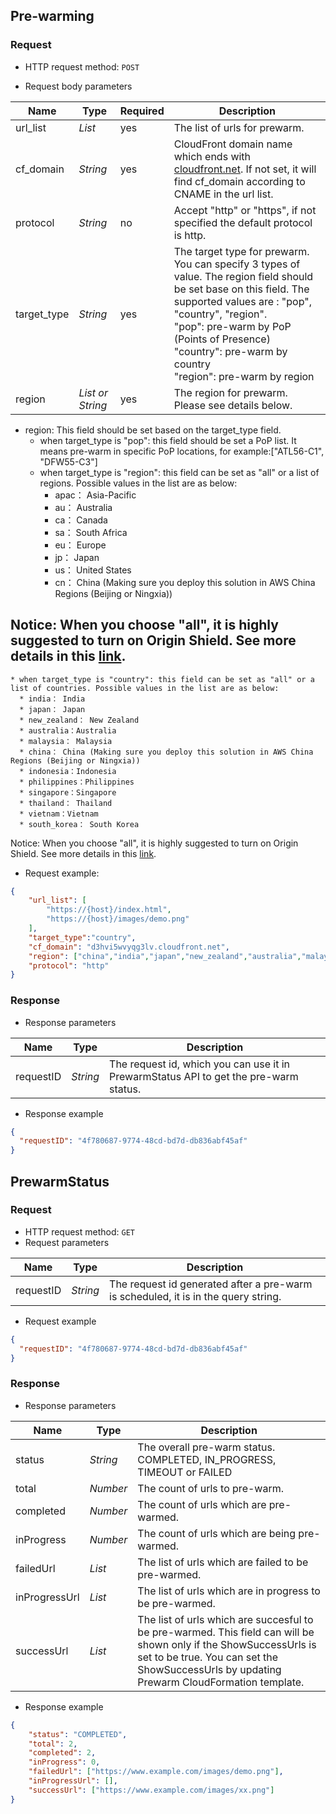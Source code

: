 ## Pre-warming 
### Request
- HTTP request method: `POST`

- Request body parameters

| **Name**    | **Type**                         | **Required** | **Description**                                                                                                                                                                                                                                                                                 |
|-------------|----------------------------------|-------------|-------------------------------------------------------------------------------------------------------------------------------------------------------------------------------------------------------------------------------------------------------------------------------------------------|
| url_list    | *List*                           | yes         | The list of urls for prewarm.                                                                                                                                                                                                                                                                   |
| cf_domain   | *String*                         | yes         | CloudFront domain name which ends with [cloudfront.net](http://cloudfront.net/). If not set, it will find cf_domain according to CNAME in the url list.                                                                                                                                         |
| protocol    | *String*                         | no          | Accept "http" or "https", if not specified the default protocol is http.                                                                                                                                                                                                                        |
| target_type | *String*                         | yes         | The target type for prewarm. You can specify 3 types of value. The region field should be set base on this field. The supported values are : "pop", "country", "region". <br> "pop": pre-warm by PoP (Points of Presence) <br> "country": pre-warm by country <br> "region": pre-warm by region |
| region      | *List or String* | yes         | The region for prewarm. Please see details below.                                                                                                                                                                                                                                               |

- region: This field should be set based on the target_type field.
    * when target_type is "pop": this field should be set a PoP list. It means pre-warm in specific PoP locations, for example:["ATL56-C1", "DFW55-C3"]
    * when target_type is "region": this field can be set as "all" or a list of regions. Possible values in the list are as below:
      * apac： Asia-Pacific
      * au： Australia
      * ca： Canada
      * sa： South Africa
      * eu： Europe
      * jp： Japan
      * us： United States
      * cn： China (Making sure you deploy this solution in AWS China Regions (Beijing or Ningxia))
      
Notice:
When you choose "all", it is highly suggested to turn on Origin Shield. See more details in this [link](https://docs.aws.amazon.com/AmazonCloudFront/latest/DeveloperGuide/origin-shield.html#enable-origin-shield).
-
    * when target_type is "country": this field can be set as "all" or a list of countries. Possible values in the list are as below:
      * india： India
      * japan： Japan
      * new_zealand： New Zealand
      * australia：Australia
      * malaysia： Malaysia
      * china： China (Making sure you deploy this solution in AWS China Regions (Beijing or Ningxia))
      * indonesia：Indonesia
      * philippines：Philippines
      * singapore：Singapore
      * thailand： Thailand
      * vietnam：Vietnam
      * south_korea： South Korea
      
Notice:
When you choose "all", it is highly suggested to turn on Origin Shield. See more details in this [link](https://docs.aws.amazon.com/AmazonCloudFront/latest/DeveloperGuide/origin-shield.html#enable-origin-shield).

- Request example:
``` json
{
    "url_list": [
        "https://{host}/index.html",
        "https://{host}/images/demo.png"
    ],
    "target_type":"country",
    "cf_domain": "d3hvi5wvyqg3lv.cloudfront.net", 
    "region": ["china","india","japan","new_zealand","australia","malaysia","indonesia","philippines","singapore","thailand","vietnam","south_korea"],
    "protocol": "http"
}
```
### Response
- Response parameters

| **Name** | **Type** | **Description**                                                                 |
|----------|-----------|---------------------------------------------------------------------------------|
|requestID    |*String*   | The request id, which you can use it in PrewarmStatus API to get the pre-warm status. |

- Response example

``` json
{
  "requestID": "4f780687-9774-48cd-bd7d-db836abf45af"
}
```

## PrewarmStatus 
### Request

- HTTP request method: `GET`
- Request parameters

| **Name** | **Type** | **Description**                                                                    |
|----------|-----------|------------------------------------------------------------------------------------|
|requestID    |*String*   | The request id generated after a pre-warm is scheduled, it is in the query string. |

- Request example

``` json
{
  "requestID": "4f780687-9774-48cd-bd7d-db836abf45af"
}
```

### Response
- Response parameters

| **Name** | **Type**  | **Description**                                                                                                                                                                                                 |
|----------|-----------|-----------------------------------------------------------------------------------------------------------------------------------------------------------------------------------------------------------------|
|status    | *String*  | The overall pre-warm status. COMPLETED, IN_PROGRESS, TIMEOUT or FAILED                                                                                                                                          |
|total    | *Number*  | The count of urls to pre-warm.                                                                                                                                                                                  |
|completed    | *Number* | The count of urls which are pre-warmed.                                                                                                                                                                         |
|inProgress    | *Number* | The count of urls which are being pre-warmed.                                                                                                                                                                   |
|failedUrl    | *List*    | The list of urls which are failed to be pre-warmed.                                                                                                                                                             |
|inProgressUrl    | *List*    | The list of urls which are in progress to be pre-warmed.                                                                                                                                                        |
|successUrl    | *List*    | The list of urls which are succesful to be pre-warmed. This field can will be shown only if the ShowSuccessUrls is set to be true. You can set the ShowSuccessUrls by updating Prewarm CloudFormation template. |

- Response example

``` json
{
    "status": "COMPLETED",
    "total": 2,
    "completed": 2,
    "inProgress": 0,
    "failedUrl": ["https://www.example.com/images/demo.png"],
    "inProgressUrl": [],
    "successUrl": ["https://www.example.com/images/xx.png"]
}
```






